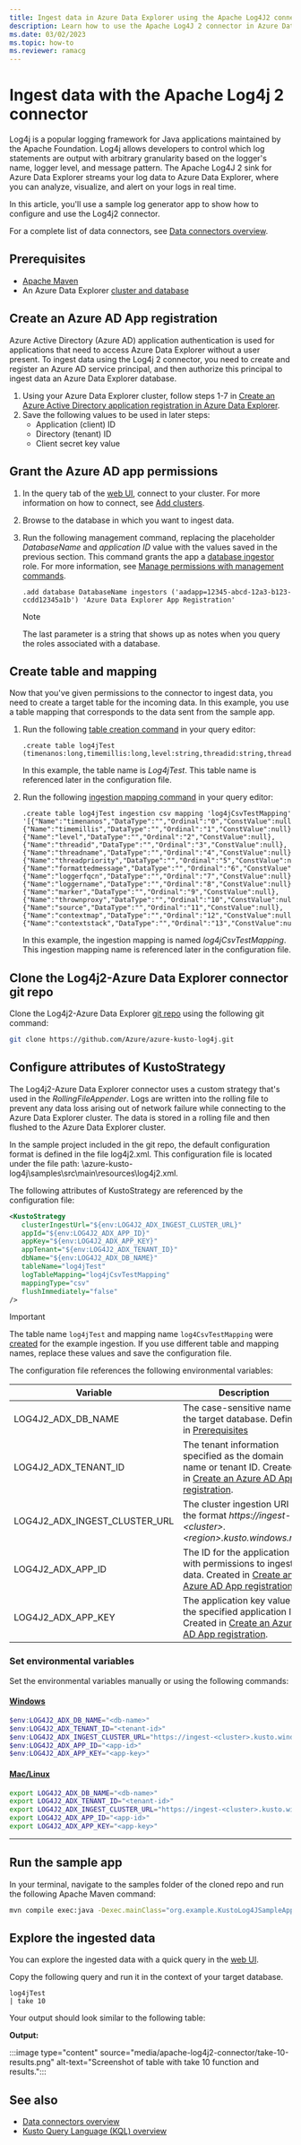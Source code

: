 ```yaml
---
title: Ingest data in Azure Data Explorer using the Apache Log4J2 connector
description: Learn how to use the Apache Log4J 2 connector in Azure Data Explorer.
ms.date: 03/02/2023
ms.topic: how-to
ms.reviewer: ramacg
---
```

# Ingest data with the Apache Log4j 2 connector

Log4j is a popular logging framework for Java applications maintained by the Apache Foundation. Log4j allows developers to control which log statements are output with arbitrary granularity based on the logger's name, logger level, and message pattern. The Apache Log4J 2 sink for Azure Data Explorer streams your log data to Azure Data Explorer, where you can analyze, visualize, and alert on your logs in real time. 

In this article, you'll use a sample log generator app to show how to configure and use the Log4j2 connector. 

For a complete list of data connectors, see [Data connectors overview](connector-overview.md).

## Prerequisites

* [Apache Maven](https://maven.apache.org/)
* An Azure Data Explorer [cluster and database](create-cluster-database-portal.md)

## Create an Azure AD App registration

Azure Active Directory (Azure AD) application authentication is used for applications that need to access Azure Data Explorer without a user present. To ingest data using the Log4j 2 connector, you need to create and register an Azure AD service principal, and then authorize this principal to ingest data an Azure Data Explorer database.

1. Using your Azure Data Explorer cluster, follow steps 1-7 in [Create an Azure Active Directory application registration in Azure Data Explorer](provision-azure-ad-app.md). 
1. Save the following values to be used in later steps:
    * Application (client) ID
    * Directory (tenant) ID
    * Client secret key value

## Grant the Azure AD app permissions

1. In the query tab of the [web UI](https://dataexplorer.azure.com/), connect to your cluster. For more information on how to connect, see [Add clusters](web-query-data.md#add-clusters).
1. Browse to the database in which you want to ingest data.
1. Run the following management command, replacing the placeholder *DatabaseName* and *application ID* value with the values saved in the previous section. This command grants the app a [database ingestor](kusto/management/access-control/role-based-access-control.md) role. For more information, see [Manage permissions with management commands](manage-database-permissions.md#manage-permissions-with-management-commands).

    ```kusto
    .add database DatabaseName ingestors ('aadapp=12345-abcd-12a3-b123-ccdd12345a1b') 'Azure Data Explorer App Registration'
    ```

    > [!NOTE]
    > The last parameter is a string that shows up as notes when you query the roles associated with a database.

## Create table and mapping

Now that you've given permissions to the connector to ingest data, you need to create a target table for the incoming data. In this example, you use a table mapping that corresponds to the data sent from the sample app.

1. Run the following [table creation command](kusto/management/create-table-command.md) in your query editor:

    ```kusto
    .create table log4jTest (timenanos:long,timemillis:long,level:string,threadid:string,threadname:string,threadpriority:int,formattedmessage:string,loggerfqcn:string,loggername:string,marker:string,thrownproxy:string,source:string,contextmap:string,contextstack:string)
    ```

    In this example, the table name is *Log4jTest*. This table name is referenced later in the configuration file.

1. Run the following [ingestion mapping command](kusto/management/create-ingestion-mapping-command.md) in your query editor:

    ```kusto
    .create table log4jTest ingestion csv mapping 'log4jCsvTestMapping' '[{"Name":"timenanos","DataType":"","Ordinal":"0","ConstValue":null},{"Name":"timemillis","DataType":"","Ordinal":"1","ConstValue":null},{"Name":"level","DataType":"","Ordinal":"2","ConstValue":null},{"Name":"threadid","DataType":"","Ordinal":"3","ConstValue":null},{"Name":"threadname","DataType":"","Ordinal":"4","ConstValue":null},{"Name":"threadpriority","DataType":"","Ordinal":"5","ConstValue":null},{"Name":"formattedmessage","DataType":"","Ordinal":"6","ConstValue":null},{"Name":"loggerfqcn","DataType":"","Ordinal":"7","ConstValue":null},{"Name":"loggername","DataType":"","Ordinal":"8","ConstValue":null},{"Name":"marker","DataType":"","Ordinal":"9","ConstValue":null},{"Name":"thrownproxy","DataType":"","Ordinal":"10","ConstValue":null},{"Name":"source","DataType":"","Ordinal":"11","ConstValue":null},{"Name":"contextmap","DataType":"","Ordinal":"12","ConstValue":null},{"Name":"contextstack","DataType":"","Ordinal":"13","ConstValue":null}]'
    ```

     In this example, the ingestion mapping is named *log4jCsvTestMapping*. This ingestion mapping name is referenced later in the configuration file.

## Clone the Log4j2-Azure Data Explorer connector git repo

Clone the Log4j2-Azure Data Explorer [git repo](https://github.com/Azure/azure-kusto-log4j) using the following git command:

```bash
git clone https://github.com/Azure/azure-kusto-log4j.git
```

## Configure attributes of KustoStrategy

The Log4j2-Azure Data Explorer connector uses a custom strategy that's used in the *RollingFileAppender*. Logs are written into the rolling file to prevent any data loss arising out of network failure while connecting to the Azure Data Explorer cluster. The data is stored in a rolling file and then flushed to the Azure Data Explorer cluster.

In the sample project included in the git repo, the default configuration format is defined in the file log4j2.xml. This configuration file is located under the file path: \azure-kusto-log4j\samples\src\main\resources\log4j2.xml. 

The following attributes of KustoStrategy are referenced by the configuration file:

``` xml
<KustoStrategy
   clusterIngestUrl="${env:LOG4J2_ADX_INGEST_CLUSTER_URL}"
   appId="${env:LOG4J2_ADX_APP_ID}"
   appKey="${env:LOG4J2_ADX_APP_KEY}"
   appTenant="${env:LOG4J2_ADX_TENANT_ID}"
   dbName="${env:LOG4J2_ADX_DB_NAME}"
   tableName="log4jTest"
   logTableMapping="log4jCsvTestMapping"
   mappingType="csv"
   flushImmediately="false"
/>
```

> [!IMPORTANT]
> The table name `log4jTest` and mapping name `log4CsvTestMapping` were [created](#create-table-and-mapping) for the example ingestion. If you use different table and mapping names, replace these values and save the configuration file.

The configuration file references the following environmental variables:

| Variable | Description |
|---|---|
| LOG4J2_ADX_DB_NAME | The case-sensitive name of the target database. Defined in [Prerequisites](#prerequisites)
| LOG4J2_ADX_TENANT_ID | The tenant information specified as the domain name or tenant ID. Created in [Create an Azure AD App registration](#create-an-azure-ad-app-registration).
| LOG4J2_ADX_INGEST_CLUSTER_URL | The cluster ingestion URI in the format *https://ingest-\<cluster>.\<region>.kusto.windows.net*.
| LOG4J2_ADX_APP_ID | The ID for the application with permissions to ingest data. Created in [Create an Azure AD App registration](#create-an-azure-ad-app-registration).
| LOG4J2_ADX_APP_KEY | The application key value for the specified application ID. Created in [Create an Azure AD App registration](#create-an-azure-ad-app-registration).

### Set environmental variables

Set the environmental variables manually or using the following commands:

#### [Windows](#tab/windows)

```powershell
$env:LOG4J2_ADX_DB_NAME="<db-name>"
$env:LOG4J2_ADX_TENANT_ID="<tenant-id>"                   
$env:LOG4J2_ADX_INGEST_CLUSTER_URL="https://ingest-<cluster>.kusto.windows.net"
$env:LOG4J2_ADX_APP_ID="<app-id>"
$env:LOG4J2_ADX_APP_KEY="<app-key>" 
```

#### [Mac/Linux](#tab/linux)

```sh
export LOG4J2_ADX_DB_NAME="<db-name>"
export LOG4J2_ADX_TENANT_ID="<tenant-id>"
export LOG4J2_ADX_INGEST_CLUSTER_URL="https://ingest-<cluster>.kusto.windows.net"
export LOG4J2_ADX_APP_ID="<app-id>"
export LOG4J2_ADX_APP_KEY="<app-key>"
```

---

## Run the sample app

In your terminal, navigate to the samples folder of the cloned repo and run the following Apache Maven command:

```bash
mvn compile exec:java -Dexec.mainClass="org.example.KustoLog4JSampleApp" 
```

## Explore the ingested data

You can explore the ingested data with a quick query in the [web UI](https://dataexplorer.azure.com/).

Copy the following query and run it in the context of your target database.

```kusto
log4jTest 
| take 10
```

Your output should look similar to the following table:

**Output:**

:::image type="content" source="media/apache-log4j2-connector/take-10-results.png" alt-text="Screenshot of table with take 10 function and results.":::

## See also

* [Data connectors overview](connector-overview.md)
* [Kusto Query Language (KQL) overview](kusto/query/index.md)